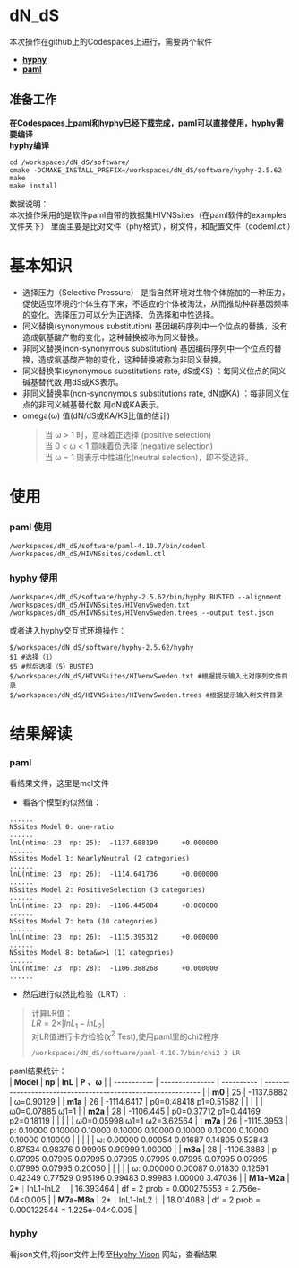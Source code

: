 # dN_dS
本次操作在github上的Codespaces上进行，需要两个软件

- **[hyphy](https://github.com/veg/hyphy/releases)**  
- **[paml](https://github.com/abacus-gene/paml/releases)**
## 准备工作
**在Codespaces上paml和hyphy已经下载完成，paml可以直接使用，hyphy需要编译**   
**hyphy编译**   
```shell
cd /workspaces/dN_dS/software/
cmake -DCMAKE_INSTALL_PREFIX=/workspaces/dN_dS/software/hyphy-2.5.62
make
make install
```

数据说明：  
    本次操作采用的是软件paml自带的数据集HIVNSsites（在paml软件的examples文件夹下） 里面主要是比对文件（phy格式），树文件，和配置文件（codeml.ctl）   

# 基本知识  
- 选择压力（Selective Pressure） 是指自然环境对生物个体施加的一种压力，促使适应环境的个体生存下来，不适应的个体被淘汰，从而推动种群基因频率的变化。选择压力可以分为正选择、负选择和中性选择。  
- 同义替换(synonymous substitution) 基因编码序列中一个位点的替换，没有造成氨基酸产物的变化，这种替换被称为同义替换。  
- 非同义替换(non-synonymous substitution) 基因编码序列中一个位点的替换，造成氨基酸产物的变化，这种替换被称为非同义替换。  
- 同义替换率(synonymous substitutions rate, dS或KS) ：每同义位点的同义碱基替代数 用dS或KS表示。  
- 非同义替换率(non-synonymous substitutions rate, dN或KA) ：每非同义位点的非同义碱基替代数 用dN或KA表示。  
- omega(ω) 值(dN/dS或KA/KS比值的估计)  
    >当 ω > 1 时，意味着正选择 (positive selection)  
    >当 0 < ω < 1 意味着负选择 (negative selection)  
    >当 ω = 1 则表示中性进化(neutral selection)，即不受选择。  

# 使用
### paml 使用
```shell
/workspaces/dN_dS/software/paml-4.10.7/bin/codeml /workspaces/dN_dS/HIVNSsites/codeml.ctl
```
### hyphy 使用
```shell
/workspaces/dN_dS/software/hyphy-2.5.62/bin/hyphy BUSTED --alignment /workspaces/dN_dS/HIVNSsites/HIVenvSweden.txt /workspaces/dN_dS/HIVNSsites/HIVenvSweden.trees --output test.json
```


或者进入hyphy交互式环境操作：
```shell
$/workspaces/dN_dS/software/hyphy-2.5.62/hyphy
$1 #选择（1）
$5 #然后选择（5）BUSTED
$/workspaces/dN_dS/HIVNSsites/HIVenvSweden.txt #根据提示输入比对序列文件目录
$/workspaces/dN_dS/HIVNSsites/HIVenvSweden.trees #根据提示输入树文件目录
```

# 结果解读
### paml
看结果文件，这里是mcl文件
- 看各个模型的似然值：
```shell
......
NSsites Model 0: one-ratio
......
lnL(ntime: 23  np: 25):  -1137.688190      +0.000000
......
NSsites Model 1: NearlyNeutral (2 categories)
......
lnL(ntime: 23  np: 26):  -1114.641736      +0.000000
......
NSsites Model 2: PositiveSelection (3 categories)
......
lnL(ntime: 23  np: 28):  -1106.445004      +0.000000
......
NSsites Model 7: beta (10 categories)
......
lnL(ntime: 23  np: 26):  -1115.395312      +0.000000
......
NSsites Model 8: beta&w>1 (11 categories)
......
lnL(ntime: 23  np: 28):  -1106.388268      +0.000000
......
```
- 然后进行似然比检验（LRT）:
> 计算LR值：    
> $LR = 2 \times \rvert lnL_1-lnL_2 \rvert$  
> 对LR值进行卡方检验($\chi^2$ Test),使用paml里的chi2程序
> ```shell
> /workspaces/dN_dS/software/paml-4.10.7/bin/chi2 2 LR
> ```
paml结果统计：  
| **Model**   | **np**          | **lnL**    | **P** **、ω**                                                |
| ----------- | --------------- | ---------- | ------------------------------------------------------------ |
| **m0**      | 25              | -1137.6882 | ω=0.90129                                                    |
| **m1a**     | 26              | -1114.6417 | p0=0.48418  p1=0.51582                                       |
|             |                 |            | ω0=0.07885   ω1=1                                            |
| **m2a**     | 28              | -1106.445  | p0=0.37712    p1=0.44169   p2=0.18119                        |
|             |                 |            | ω0=0.05998   ω1=1    ω2=3.62564                              |
| **m7a**     | 26              | -1115.3953 | p: 0.10000   0.10000 0.10000 0.10000   0.10000 0.10000 0.10000   0.10000 0.10000 0.10000 |
|             |                 |            | ω:   0.00000 0.00054 0.01687   0.14805 0.52843 0.87534   0.98376 0.99905 0.99999   1.00000 |
| **m8a**     | 28              | -1106.3883 | p:  0.07995 0.07995 0.07995   0.07995 0.07995 0.07995   0.07995 0.07995 0.07995   0.07995 0.20050 |
|             |                 |            | ω: 0.00000 0.00087   0.01830 0.12591 0.42349   0.77529 0.95196 0.99483   0.99983 1.00000 3.47036 |
| **M1a-M2a** | 2*｜lnL1-lnL2｜ | 16.393464  | df = 2 prob = 0.000275553 = 2.756e-04<0.005                  |
| **M7a-M8a** | 2*｜lnL1-lnL2｜ | 18.014088  | df = 2 prob = 0.000122544 = 1.225e-04<0.005                  |



### hyphy  
看json文件,将json文件上传至[Hyphy Vison](http://vision.hyphy.org/) 网站，查看结果
